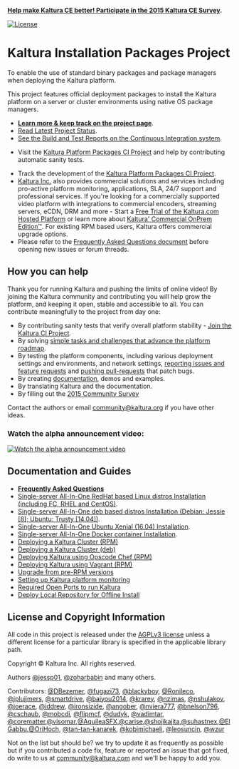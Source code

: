 **[Help make Kaltura CE better! Participate in the 2015 Kaltura CE Survey](http://surveys.kaltura.org/index.php/877436/lang-en).**

[![License](https://img.shields.io/badge/license-AGPLv3-blue.svg)](http://www.gnu.org/licenses/agpl-3.0.html)
# Kaltura Installation Packages Project
To enable the use of standard binary packages and package managers when deploying the Kaltura platform.

This project features official deployment packages to install the Kaltura platform on a server or cluster environments using native OS package managers.

* **[Learn more & keep track on the project page](http://kaltura.github.io/platform-install-packages/)**.    
* [Read Latest Project Status](https://github.com/kaltura/platform-install-packages/blob/master/doc/project-status-updates.md).
* [See the Build and Test Reports on the Continuous Integration system](http://installrepo.kaltura.org/reports/ci/).    
+ Visit the [Kaltura Platform Packages CI Project](https://github.com/kaltura/platform-continuous-integration) and help by contributing automatic sanity tests.
* Track the development of the [Kaltura Platform Packages CI Project](https://github.com/kaltura/platform-continuous-integration).
* [Kaltura Inc.](http://corp.kaltura.com) also provides commercial solutions and services including pro-active platform monitoring, applications, SLA, 24/7 support and professional services. If you're looking for a commercially supported video platform  with integrations to commercial encoders, streaming servers, eCDN, DRM and more - Start a [Free Trial of the Kaltura.com Hosted Platform](http://corp.kaltura.com/free-trial) or learn more about [Kaltura' Commercial OnPrem Edition™](http://corp.kaltura.com/Deployment-Options/Kaltura-On-Prem-Edition). For existing RPM based users, Kaltura offers commercial upgrade options.
* Please refer to the [Frequently Asked Questions document](https://github.com/kaltura/platform-install-packages/blob/master/doc/kaltura-packages-faq.md) before opening new issues or forum threads.

## How you can help
Thank you for running Kaltura and pushing the limits of online video! By joining the Kaltura community and contributing you will help grow the platform, and keeping it open, stable and accessible to all. You can contribute meaningfully to the project from day one:    

+ By contributing sanity tests that verify overall platform stability - [Join the Kaltura CI Project](https://github.com/kaltura/platform-continuous-integration).
+ By solving [simple tasks and challenges that advance the platform roadmap](http://bit.ly/kaltura-tasks).
+ By testing the platform components, including various deployment settings and environments, and network settings, [reporting issues and feature requests](https://github.com/kaltura/platform-install-packages/issues) and [pushing pull-requests](https://help.github.com/articles/creating-a-pull-request) that patch bugs.
+ By creating [documentation](https://github.com/kaltura/platform-install-packages/tree/master/doc), demos and examples.
+ By translating Kaltura and the documentation.
+ By filling out the [2015 Community Survey](http://surveys.kaltura.org/index.php/877436/lang-en)

Contact the authors or email community@kaltura.org if you have other ideas.

### Watch the alpha announcement video:
[![Watch the alpha announcement video](http://kaltura.github.io/platform-install-packages/images/news/1st-alpha-video-thumb.png "Watch the alpha announcement video")](http://bit.ly/1fIsdmY)


## Documentation and Guides

* [**Frequently Asked Questions**](kaltura-packages-faq.md)
* [Single-server All-In-One RedHat based Linux distros Installation (including FC, RHEL and CentOS)](doc/install-kaltura-redhat-based.md).
* [Single-server All-In-One deb based distros Installation (Debian: Jessie [8]; Ubuntu: Trusty [14.04])](doc/install-kaltura-deb-based.md).
* [Single-server All-In-One Ubuntu Xenial (16.04) Installation](doc/install-kaltura-xenial.md).
* [Single-server All-In-One Docker container Installation](doc/install-docker.md).
* [Deploying a Kaltura Cluster (RPM)](doc/rpm-cluster-deployment-instructions.md)
* [Deploying a Kaltura Cluster (deb)](doc/deb-cluster-deployment-instructions.md)
* [Deploying Kaltura using Opscode Chef (RPM)](doc/rpm-chef-cluster-deployment.md)
* [Deploying Kaltura using Vagrant (RPM)](vagrant)
* [Upgrade from pre-RPM versions](doc/kaltura-updater)
* [Setting up Kaltura platform monitoring](doc/platform-monitors.md)
* [Required Open Ports to run Kaltura](doc/kaltura-required-ports.md)
* [Deploy Local Repository for Offline Install](doc/deploy-local-rpm-repo-offline-install.md)



## License and Copyright Information
All code in this project is released under the [AGPLv3 license](http://www.gnu.org/licenses/agpl-3.0.html) unless a different license for a particular library is specified in the applicable library path. 

Copyright © Kaltura Inc. All rights reserved.

Authors [@jessp01](https://github.com/jessp01), [@zoharbabin](https://github.com/zoharbabin) and many others.

Contributors: [@DBezemer](https://github.com/DBezemer), [@fugazi73](https://github.com/fugazi73), [@blackyboy](https://github.com/blackyboy), [@Ronileco](https://github.com/Ronileco), [@jpluijmers](https://github.com/jpluijmers), [@smartdrive](https://github.com/smartdrive), [@baiyou2014](https://github.com/baiyou2014), [@krarey](https://github.com/krarey), [@nzimas](https://github.com/nzimas), [@nshulakov](https://github.com/nshulakov), [@joerace](https://github.com/joerace), [@iddrew](https://github.com/iddrew), [@ironsizide](https://github.com/ironsizide), [@angober](https://github.com/angober), [@nviera777](https://github.com/nviera777), [@bnelson796](https://github.com/bnelson796), [@cschaub](https://github.com/cschaub), [@mobcdi](https://github.com/mobcdi), [@flipmcf](https://github.com/flipmcf), [@dudyk](https://github.com/dudyk), [@vadimtar](https://github.com/vadimtar), [@corematter](https://github.com/corematter),[@visomar](https://github.com/visomar),[@AquileaSFX](https://github.com/AquileaSFX),[@carise](https://github.com/carise),[@shojikajita](https://github.com/shojikajita),[@suhastnex](https://github.com/suhastnex),[@ElGabbu](https://github.com/ElGabbu),[@OriHoch](https://github.com/OriHoch), [@tan-tan-kanarek](https://github.com/tan-tan-kanarek), [@kobimichaeli](https://github.com/kobimichaeli), [@leosuncin](https://github.com/leosuncin), [@wzur](https://github.com/wzur)

Not on the list but should be? we try to update it as frequently as possible but if you contributed a code fix, feature or reported an issue that got fixed, do write to us at community@kaltura.com and we'll be happy to add you.
